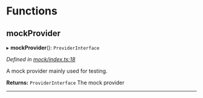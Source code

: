 

# Functions

<a id="mockprovider"></a>

##  mockProvider

▸ **mockProvider**(): `ProviderInterface`

*Defined in [mock/index.ts:18](https://github.com/polkadot-js/api/blob/1b12c00/packages/rpc-provider/src/mock/index.ts#L18)*

A mock provider mainly used for testing.

**Returns:** `ProviderInterface`
The mock provider

___

